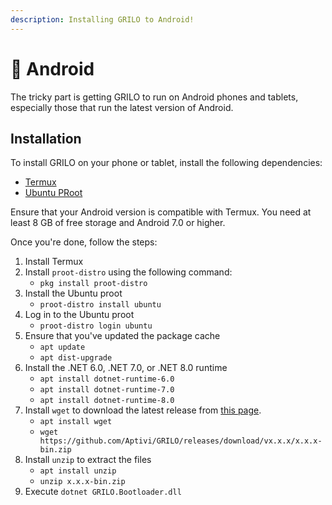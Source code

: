 ```yaml
---
description: Installing GRILO to Android!
---
```


# 📱 Android

The tricky part is getting GRILO to run on Android phones and tablets, especially those that run the latest version of Android.

## Installation

To install GRILO on your phone or tablet, install the following dependencies:

* [Termux](https://termux.dev/en/)
* [Ubuntu PRoot](https://wiki.termux.com/wiki/PRoot#Installing\_Linux\_distributions)

Ensure that your Android version is compatible with Termux. You need at least 8 GB of free storage and Android 7.0 or higher.

Once you're done, follow the steps:

1. Install Termux
2. Install `proot-distro` using the following command:
   * `pkg install proot-distro`
3. Install the Ubuntu proot
   * `proot-distro install ubuntu`
4. Log in to the Ubuntu proot
   * `proot-distro login ubuntu`
5. Ensure that you've updated the package cache
   * `apt update`
   * `apt dist-upgrade`
6. Install the .NET 6.0, .NET 7.0, or .NET 8.0 runtime
   * `apt install dotnet-runtime-6.0`
   * `apt install dotnet-runtime-7.0`
   * `apt install dotnet-runtime-8.0`
7. Install `wget` to download the latest release from [this page](https://github.com/Aptivi/GRILO/releases).
   * `apt install wget`
   * `wget https://github.com/Aptivi/GRILO/releases/download/vx.x.x/x.x.x-bin.zip`
8. Install `unzip` to extract the files
   * `apt install unzip`
   * `unzip x.x.x-bin.zip`
9. Execute `dotnet GRILO.Bootloader.dll`
